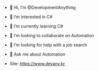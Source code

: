 - 👋 Hi, I’m @DevelopmentAnything
- 👀 I’m interested in C#
- 🌱 I’m currently learning C#
- 👯 I’m looking to collaborate on Automation
- 🤔 I’m looking for help with a job search
- 💬 Ask me about Automation

- Site: https://www.devany.kr

